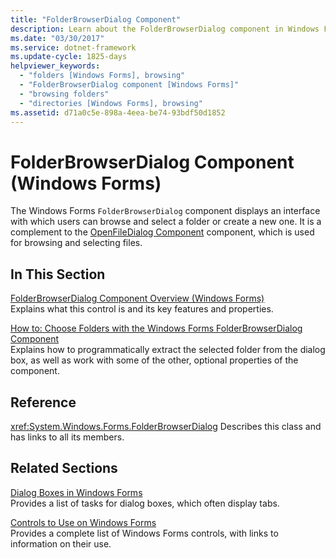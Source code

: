 ```yaml
---
title: "FolderBrowserDialog Component"
description: Learn about the FolderBrowserDialog component in Windows Forms, which displays an interface with which users can browse and select a folder or create a new one.
ms.date: "03/30/2017"
ms.service: dotnet-framework
ms.update-cycle: 1825-days
helpviewer_keywords:
  - "folders [Windows Forms], browsing"
  - "FolderBrowserDialog component [Windows Forms]"
  - "browsing folders"
  - "directories [Windows Forms], browsing"
ms.assetid: d71a0c5e-898a-4eea-be74-93bdf50d1852
---
```

# FolderBrowserDialog Component (Windows Forms)

The Windows Forms `FolderBrowserDialog` component displays an interface with which users can browse and select a folder or create a new one. It is a complement to the [OpenFileDialog Component](openfiledialog-component-windows-forms.md) component, which is used for browsing and selecting files.

## In This Section

[FolderBrowserDialog Component Overview (Windows Forms)](folderbrowserdialog-component-overview-windows-forms.md)\
Explains what this control is and its key features and properties.

[How to: Choose Folders with the Windows Forms FolderBrowserDialog Component](how-to-choose-folders-with-the-windows-forms-folderbrowserdialog-component.md)\
Explains how to programmatically extract the selected folder from the dialog box, as well as work with some of the other, optional properties of the component.

## Reference

<xref:System.Windows.Forms.FolderBrowserDialog>
Describes this class and has links to all its members.

## Related Sections

[Dialog Boxes in Windows Forms](../dialog-boxes-in-windows-forms.md)\
Provides a list of tasks for dialog boxes, which often display tabs.

[Controls to Use on Windows Forms](controls-to-use-on-windows-forms.md)\
Provides a complete list of Windows Forms controls, with links to information on their use.

